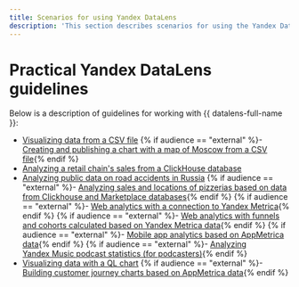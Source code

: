 ```yaml
---
title: Scenarios for using Yandex DataLens
description: 'This section describes scenarios for using the Yandex DataLens service. Visualization of data from a CSV-file, creation and publication of a chart with a map of Moscow from a CSV-file, analysis of sales of a chain of stores from the ClickHouse database, analysis of open data on road accidents in Russia'
---
```


# Practical Yandex DataLens guidelines

Below is a description of guidelines for working with {{ datalens-full-name }}:

- [Visualizing data from a CSV file](data-from-csv-visualization.md)
{% if audience == "external" %}- [Creating and publishing a chart with a map of Moscow from a CSV file](data-from-csv-to-public-visualization.md){% endif %}
- [Analyzing a retail chain's sales from a ClickHouse database](data-from-ch-visualization.md)
- [Analyzing public data on road accidents in Russia](data-from-csv-geo-visualization.md)
{% if audience == "external" %}- [Analyzing sales and locations of pizzerias based on data from Clickhouse and Marketplace databases](data-from-ch-to-geolayers-visualization.md){% endif %}
{% if audience == "external" %}- [Web analytics with a connection to Yandex Metrica](data-from-metrica-visualization.md){% endif %}
{% if audience == "external" %}- [Web analytics with funnels and cohorts calculated based on Yandex Metrica data](data-from-metrica-yc-visualization.md){% endif %}
{% if audience == "external" %}- [Mobile app analytics based on AppMetrica data](data-from-appmetrica-visualization.md){% endif %}
{% if audience == "external" %}- [Analyzing Yandex Music podcast statistics (for podcasters)](data-from-podcasts.md){% endif %}
- [Visualizing data with a QL chart](data-from-ch-to-sql-chart.md)
{% if audience == "external" %}- [Building customer journey charts based on AppMetrica data](data-from-appmetrica-yc-visualization.md){% endif %}
